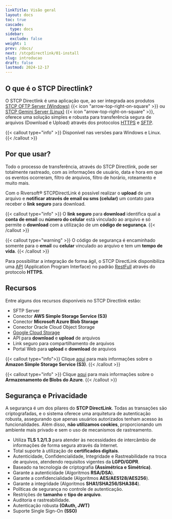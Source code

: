 ```yaml
---
linkTitle: Visão geral
layout: docs
toc: true
cascade:
  type: docs
sidebar:
  exclude: false
weight: 1
prev: /docs/
next: /stcpdirectlink/01-install
slug: introducao
draft: false
lastmod: 2024-12-17
---
```

## O que é o STCP Directlink?

O STCP Directlink é uma aplicação que, ao ser integrada aos produtos <a href="/stcpserver/" target="_blank">STCP OFTP Server (Windows)</a> {{< icon "arrow-top-right-on-square" >}} ou <a href="/stcpgeminiserver/" target="_blank">STCP Gemini Server (Linux)</a> {{< icon "arrow-top-right-on-square" >}}, oferece uma solução simples e robusta para transferência segura de arquivos (Download e Upload) através dos protocolos <a href="/utils/protocols/#httphttps" target="_blank">HTTPS</a> e <a href="/utils/protocols/#sftp" target="_blank">SFTP</a>.

{{< callout type="info" >}}
  Disponível nas versões para Windows e Linux.
{{< /callout >}}

## Por que usar?

Todo o processo de transferência, através do STCP Directlink, pode ser totalmente rastreado, com as informações de usuário, data e hora em que os eventos ocorreram, filtro de arquivos, filtro de horário, roteamento e muito mais.

Com o Riversoft® STCPDirectLink é possível realizar o **upload** de um arquivo e **notificar através de email ou sms (celular)** um contato para receber o **link seguro** para download.

{{< callout type="info" >}}
  O **link seguro** para **download** identifica qual a **conta de email** ou **número do celular** está vinculado ao arquivo e só permite o **download** com a utilização de um **código de segurança**.
{{< /callout >}}

{{< callout type="warning" >}}
O código de segurança é encaminhado somente para o **email** ou **celular** vinculado ao arquivo e tem um **tempo de vida**.
{{< /callout >}}

Para possibilitar a integração de forma ágil, o STCP DirectLink disponibiliza uma [API](/stcpdirectlink/05-api/) (Application Program Interface) no padrão [RestFull](https://restfulapi.net/) através do protocolo **HTTPS**.

## Recursos
Entre alguns dos recursos disponíveis no STCP Directlink estão:

- SFTP Server
- Conector **AWS Simple Storage Service (S3)**
- Conector **Microsoft Azure Blob Storage**
- Conector Oracle Cloud Object Storage
- [Google Cloud Storage](https://cloud.google.com/)
- API para **download** e **upload** de arquivos
- Link seguro para compartilhamento de arquivos
- Portal Web para **upload** e **download** de arquivos

{{< callout type="info">}}
Clique [aqui](https://docs.aws.amazon.com/pt_br/AmazonS3/latest/userguide/Welcome.html) para mais informações sobre o **Amazon Simple Storage Service (S3)**.
{{< /callout >}}

{{< callout type="info" >}}
  Clique [aqui](https://azure.microsoft.com/pt-br/products/storage/blobs) para mais informações sobre o **Armazenamento de Blobs do Azure**.
{{< /callout >}}

## Segurança e Privacidade

A segurança é um dos pilares do **STCP DirectLink**. Todas as transações são criptografadas, e o sistema oferece uma arquitetura de autenticação robusta, assegurando que apenas usuários autorizados tenham acesso às funcionalidades. Além disso, **não utilizamos cookies**, proporcionando um ambiente mais privado e sem o uso de mecanismos de rastreamento.

- Utiliza **TLS 1.2/1.3** para atender às necessidades de intercâmbio de informações de forma segura através da Internet.
- Total suporte à utilização de **certificados digitais**.
- Autenticidade, Confidencialidade, Integridade e Rastreabilidade na troca de arquivos, atendendo requisitos vigentes da **LGPD/GDPR**​.
- Baseado na tecnologia de criptografia **(Assimétrica e Simétrica)**.
- Garante a autenticidade (Algoritmos **RSA/DSA**).
- Garante a confidencialidade (Algoritmos **AES/AES128/AES256**).
- Garante a integridade (Algoritmos **SHA1/SHA256/SHA384**).
- Políticas de segurança no controle de autenticação.
- Restrições de **tamanho** e **tipo de arquivo**.
- Auditoria e rastreabilidade.
- Autenticação robusta **(OAuth, JWT)**
- Suporte Single Sign-On **(SSO)**

